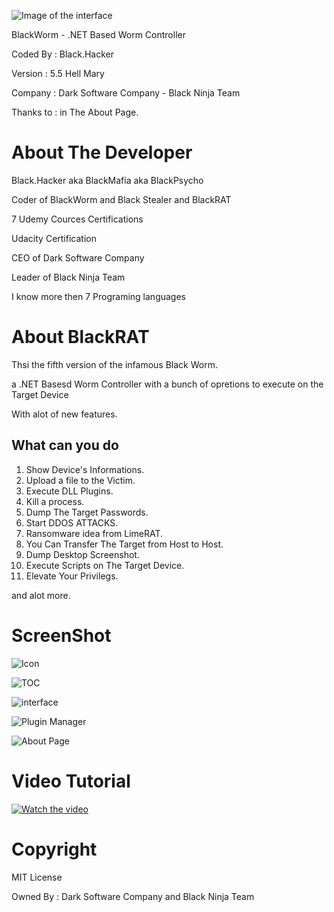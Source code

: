 ![Image of the interface](https://dev-point.co/uploads1/34e68d6c59271.png)

BlackWorm - .NET Based Worm Controller

Coded By   : Black.Hacker

Version    : 5.5 Hell Mary

Company    : Dark Software Company - Black Ninja Team

Thanks to  : in The About Page.


# About The Developer
Black.Hacker aka BlackMafia aka BlackPsycho

Coder of BlackWorm and Black Stealer and BlackRAT

7 Udemy Cources Certifications

Udacity Certification

CEO of Dark Software Company

Leader of Black Ninja Team

I know more then 7 Programing languages


# About BlackRAT
Thsi the fifth version of the infamous Black Worm.

a .NET Basesd Worm Controller with a bunch of opretions to execute on the Target Device

With alot of new  features.
 
## What can you do
1. Show Device's Informations.
2. Upload a file to the Victim.
3. Execute DLL Plugins.
4. Kill a process.
5. Dump The Target Passwords.
6. Start DDOS ATTACKS.
7. Ransomware idea from LimeRAT.
8. You Can Transfer The Target from Host to Host.
9. Dump Desktop Screenshot.
10. Execute Scripts on The Target Device.
11. Elevate Your Privilegs.

and alot more.

# ScreenShot
![Icon](https://dev-point.co/uploads1/1acae43a86bf1.png)

![TOC](https://dev-point.co/uploads1/6174903536eb2.png)

![interface](https://dev-point.co/uploads1/a565d0518ca13.png)

![Plugin Manager](https://dev-point.co/uploads1/768e37907a454.png)


![About Page](https://dev-point.co/uploads1/5c1af97679245.png)

# Video Tutorial
[![Watch the video](https://dev-point.co/uploads1/bc25a0083acd1.png)](https://youtu.be/spt83XFiKiM)

# Copyright
MIT License

Owned By : Dark Software Company and Black Ninja Team
